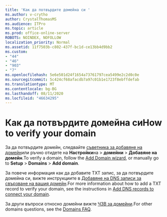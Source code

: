 ```yaml
---
title: 'Как да потвърдите домейна си '
ms.author: v-crytho
author: CrystalThomasMS
ms.audience: ITPro
ms.topic: article
ms.prod: office-online-server
ROBOTS: NOINDEX, NOFOLLOW
localization_priority: Normal
ms.assetid: 11f7503b-c802-437f-bc1d-ce13bb4d9bb2
ms.custom:
- "44"
- "46"
- "903"
- "7"
ms.openlocfilehash: 5e6e501d24f1654a73761797cea5499e2c2d0c0e
ms.sourcegitcommit: 5c424cf68afacdb7a97c01b1e1723f8ebffdefab
ms.translationtype: MT
ms.contentlocale: bg-BG
ms.lasthandoff: 08/11/2020
ms.locfileid: "46634295"
---
```

# <a name="how-to-verify-your-domain"></a><span data-ttu-id="721c2-102">Как да потвърдите домейна си</span><span class="sxs-lookup"><span data-stu-id="721c2-102">How to verify your domain</span></span>

<span data-ttu-id="721c2-103">За да потвърдите домейн, следвайте [съветника за добавяне на домейн](https://portal.office.com/adminportal/home#/Domains/Wizard)или ръчно отидете на **Настройки**на  >  **домейни**  >  **Добавяне на домейн**.</span><span class="sxs-lookup"><span data-stu-id="721c2-103">To verify a domain, follow the [Add Domain wizard](https://portal.office.com/adminportal/home#/Domains/Wizard), or manually go to **Setup** > **Domains** > **Add domain**.</span></span>

<span data-ttu-id="721c2-104">За повече информация как да добавите TXT запис, за да потвърдите домейна си, вижте инструкциите в [Добавяне на DNS записи за свързване на вашия домейн](https://docs.microsoft.com/microsoft-365/admin/get-help-with-domains/create-dns-records-at-any-dns-hosting-provider).</span><span class="sxs-lookup"><span data-stu-id="721c2-104">For more information about how to add a TXT record to verify your domain, see the instructions in [Add DNS records to connect your domain](https://docs.microsoft.com/microsoft-365/admin/get-help-with-domains/create-dns-records-at-any-dns-hosting-provider).</span></span>

<span data-ttu-id="721c2-105">За други въпроси относно домейни вижте [ЧЗВ за домейни](https://docs.microsoft.com/microsoft-365/admin/setup/domains-faq).</span><span class="sxs-lookup"><span data-stu-id="721c2-105">For other domains questions, see the [Domains FAQ](https://docs.microsoft.com/microsoft-365/admin/setup/domains-faq).</span></span>
